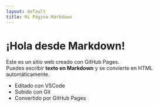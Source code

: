 ```yaml
---
layout: default
title: Mi Página Markdown
---
```


# ¡Hola desde Markdown!

Este es un sitio web creado con GitHub Pages.  
Puedes escribir **texto en Markdown** y se convierte en HTML automáticamente.

- Editado con VSCode
- Subido con Git
- Convertido por GitHub Pages
